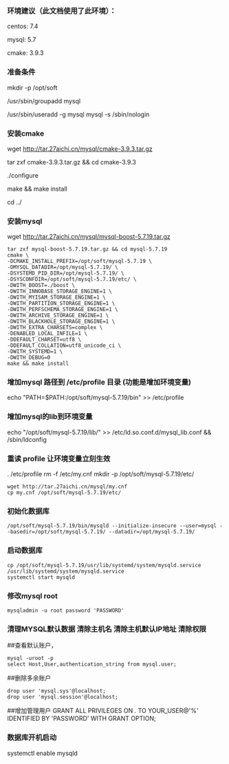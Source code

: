 ### 环境建议（此文档使用了此环境）：
centos: 7.4

mysql: 5.7

cmake: 3.9.3

### 准备条件
mkdir -p /opt/soft

/usr/sbin/groupadd mysql

/usr/sbin/useradd -g mysql mysql -s /sbin/nologin

### 安装cmake
wget http://tar.27aichi.cn/mysql/cmake-3.9.3.tar.gz

tar zxf cmake-3.9.3.tar.gz && cd cmake-3.9.3

./configure

make && make install

cd ../



### 安装mysql
wget http://tar.27aichi.cn/mysql/mysql-boost-5.7.19.tar.gz
```
tar zxf mysql-boost-5.7.19.tar.gz && cd mysql-5.7.19
cmake \
-DCMAKE_INSTALL_PREFIX=/opt/soft/mysql-5.7.19 \
-DMYSQL_DATADIR=/opt/mysql-5.7.19/ \
-DSYSTEMD_PID_DIR=/opt/mysql-5.7.19/ \
-DSYSCONFDIR=/opt/soft/mysql-5.7.19/etc/ \
-DWITH_BOOST=./boost \
-DWITH_INNOBASE_STORAGE_ENGINE=1 \
-DWITH_MYISAM_STORAGE_ENGINE=1 \
-DWITH_PARTITION_STORAGE_ENGINE=1 \
-DWITH_PERFSCHEMA_STORAGE_ENGINE=1 \
-DWITH_ARCHIVE_STORAGE_ENGINE=1 \
-DWITH_BLACKHOLE_STORAGE_ENGINE=1 \
-DWITH_EXTRA_CHARSETS=complex \
-DENABLED_LOCAL_INFILE=1 \
-DDEFAULT_CHARSET=utf8 \
-DDEFAULT_COLLATION=utf8_unicode_ci \
-DWITH_SYSTEMD=1 \
-DWITH_DEBUG=0
make && make install
 ```

 
### 增加mysql 路径到 /etc/profile 目录 (功能是增加环境变量)
echo "PATH=\$PATH:/opt/soft/mysql-5.7.19/bin" >> /etc/profile
 
### 增加mysql的lib到环境变量
echo "/opt/soft/mysql-5.7.19/lib/" >>  /etc/ld.so.conf.d/mysql_lib.conf && /sbin/ldconfig
 
### 重读 profile 让环境变量立刻生效
. /etc/profile
rm -f /etc/my.cnf
mkdir -p /opt/soft/mysql-5.7.19/etc/
 
``` 
wget http://tar.27aichi.cn/mysql/my.cnf
cp my.cnf /opt/soft/mysql-5.7.19/etc/
````
### 初始化数据库
```
/opt/soft/mysql-5.7.19/bin/mysqld --initialize-insecure --user=mysql --basedir=/opt/soft/mysql-5.7.19/ --datadir=/opt/mysql-5.7.19/
 ```
### 启动数据库
```
cp /opt/soft/mysql-5.7.19/usr/lib/systemd/system/mysqld.service /usr/lib/systemd/system/mysqld.service
systemctl start mysqld
```
 
### 修改mysql root
```
mysqladmin -u root password 'PASSWORD'
 ```
### 清理MYSQL默认数据 清除主机名 清除主机默认IP地址 清除权限
 
 
##查看默认账户，
```
mysql -uroot -p
select Host,User,authentication_string from mysql.user;
```
 
##删除多余账户
```
drop user 'mysql.sys'@localhost;
drop user 'mysql.session'@localhost;
 ```
##增加管理用户
GRANT ALL PRIVILEGES ON *.* TO YOUR_USER@'%' IDENTIFIED BY 'PASSWORD' WITH GRANT OPTION;
 
 ### 数据库开机启动
systemctl enable mysqld
